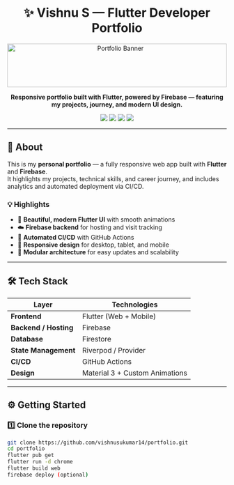 <h1 align="center">✨ Vishnu S — Flutter Developer Portfolio</h1>

<p align="center">
  <img src="<img width="1910" height="100" width="100%" alt="Portfolio Banner" src="https://github.com/user-attachments/assets/1bca68c5-e856-447f-aa00-afbf8e4097aa" />
</p>

<p align="center">
  <strong>Responsive portfolio built with Flutter, powered by Firebase — featuring my projects, journey, and modern UI design.</strong>
</p>

<p align="center">
  <a href="https://flutter.dev"><img src="https://img.shields.io/badge/Framework-Flutter-blue?logo=flutter" /></a>
  <a href="https://firebase.google.com/"><img src="https://img.shields.io/badge/Backend-Firebase-orange?logo=firebase" /></a>
  <a href="https://github.com/vishnus/portfolio/actions"><img src="https://img.shields.io/github/actions/workflow/status/vishnus/portfolio/deploy.yml?label=CI%2FCD&logo=github" /></a>
  <img src="https://img.shields.io/badge/License-MIT-green" />
</p>

---

## 🚀 About

This is my **personal portfolio** — a fully responsive web app built with **Flutter** and **Firebase**.  
It highlights my projects, technical skills, and career journey, and includes analytics and automated deployment via CI/CD.

### 💡 Highlights
- 🌈 **Beautiful, modern Flutter UI** with smooth animations  
- ☁️ **Firebase backend** for hosting and visit tracking  
- 🔄 **Automated CI/CD** with GitHub Actions  
- 📱 **Responsive design** for desktop, tablet, and mobile  
- 🧩 **Modular architecture** for easy updates and scalability  

---

## 🛠️ Tech Stack

| Layer | Technologies |
|--------|---------------|
| **Frontend** | Flutter (Web + Mobile) |
| **Backend / Hosting** | Firebase |
| **Database** | Firestore |
| **State Management** | Riverpod / Provider |
| **CI/CD** | GitHub Actions |
| **Design** | Material 3 + Custom Animations |

---


## ⚙️ Getting Started

### 1️⃣ Clone the repository
```bash
git clone https://github.com/vishnusukumar14/portfolio.git
cd portfolio
flutter pub get
flutter run -d chrome
flutter build web
firebase deploy (optional)
